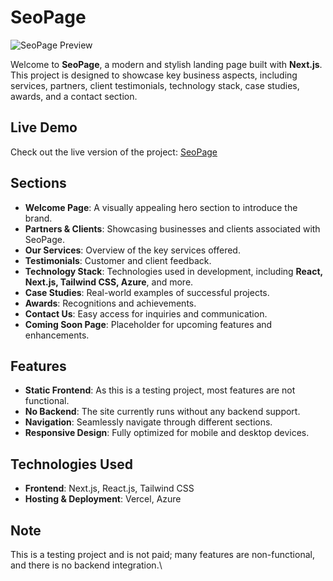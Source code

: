 # SeoPage
![SeoPage Preview](https://res.cloudinary.com/dndev4rnw/image/upload/v1743506286/k50qmusc3z52t7kea3vr.png)

Welcome to **SeoPage**, a modern and stylish landing page built with **Next.js**. This project is designed to showcase key business aspects, including services, partners, client testimonials, technology stack, case studies, awards, and a contact section.

## Live Demo
Check out the live version of the project: [SeoPage](https://seopage.vercel.app)

## Sections
- **Welcome Page**: A visually appealing hero section to introduce the brand.
- **Partners & Clients**: Showcasing businesses and clients associated with SeoPage.
- **Our Services**: Overview of the key services offered.
- **Testimonials**: Customer and client feedback.
- **Technology Stack**: Technologies used in development, including **React, Next.js, Tailwind CSS, Azure**, and more.
- **Case Studies**: Real-world examples of successful projects.
- **Awards**: Recognitions and achievements.
- **Contact Us**: Easy access for inquiries and communication.
- **Coming Soon Page**: Placeholder for upcoming features and enhancements.

## Features
- **Static Frontend**: As this is a testing project, most features are not functional.
- **No Backend**: The site currently runs without any backend support.
- **Navigation**: Seamlessly navigate through different sections.
- **Responsive Design**: Fully optimized for mobile and desktop devices.

## Technologies Used
- **Frontend**: Next.js, React.js, Tailwind CSS
- **Hosting & Deployment**: Vercel, Azure

## Note
This is a testing project and is not paid; many features are non-functional, and there is no backend integration.\\

